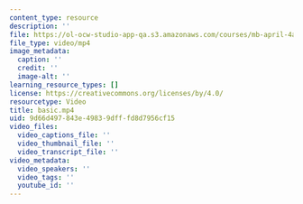 ```yaml
---
content_type: resource
description: ''
file: https://ol-ocw-studio-app-qa.s3.amazonaws.com/courses/mb-april-4a/basic.mp4
file_type: video/mp4
image_metadata:
  caption: ''
  credit: ''
  image-alt: ''
learning_resource_types: []
license: https://creativecommons.org/licenses/by/4.0/
resourcetype: Video
title: basic.mp4
uid: 9d66d497-843e-4983-9dff-fd8d7956cf15
video_files:
  video_captions_file: ''
  video_thumbnail_file: ''
  video_transcript_file: ''
video_metadata:
  video_speakers: ''
  video_tags: ''
  youtube_id: ''
---
```


